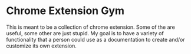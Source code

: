 # Chrome Extension Gym

This is meant to be a collection of chrome extension. Some of the are useful, some other are just stupid.
My goal is to have a variety of functionality that a person could use as a documentation to create and/or customize its own extension.
